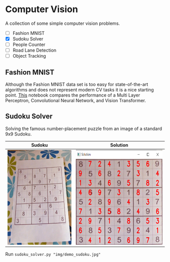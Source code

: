 # Computer Vision

A collection of some simple computer vision problems.

- [ ] Fashion MNIST
- [x] Sudoku Solver
- [ ] People Counter
- [ ] Road Lane Detection
- [ ] Object Tracking

## Fashion MNIST

Although the Fashion MNIST data set is too easy for state-of-the-art algorithms and does not represent modern CV tasks it is a nice starting point. [This](fashion_mnist/fashion_mnist.ipynb) notebook compares the performance of a Multi Layer Perceptron, Convolutional Neural Network, and Vision Transformer.


## Sudoku Solver

Solving the famous number-placement puzzle from an image of a standard 9x9 Sudoku.

| Sudoku                                                              | Solution                                                              |
|:-------------------------------------------------------------------:|:---------------------------------------------------------------------:|
| <img src="sudoku_solver/img/demo_sudoku.jpg?raw=true" height="300"> | <img src="sudoku_solver/img/demo_solution.png?raw=true" height="300"> |

Run `sudoku_solver.py "img/demo_sudoku.jpg"`

